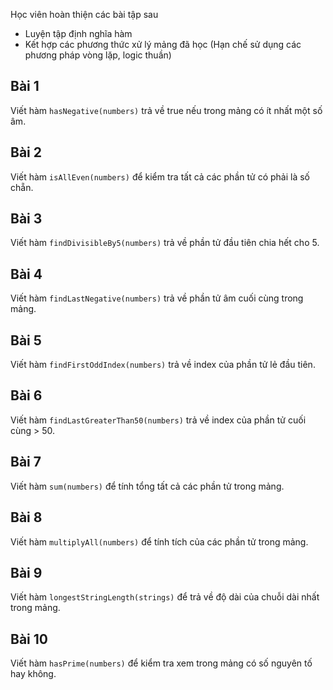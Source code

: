 Học viên hoàn thiện các bài tập sau

- Luyện tập định nghĩa hàm
- Kết hợp các phương thức xử lý mảng đã học (Hạn chế sử dụng các phương pháp vòng lặp, logic thuần)

## Bài 1

Viết hàm `hasNegative(numbers)` trả về true nếu trong mảng có ít nhất một số âm.

## Bài 2

Viết hàm `isAllEven(numbers)` để kiểm tra tất cả các phần tử có phải là số chẵn.

## Bài 3

Viết hàm `findDivisibleBy5(numbers)` trả về phần tử đầu tiên chia hết cho 5.

## Bài 4

Viết hàm `findLastNegative(numbers)` trả về phần tử âm cuối cùng trong mảng.

## Bài 5

Viết hàm `findFirstOddIndex(numbers)` trả về index của phần tử lẻ đầu tiên.

## Bài 6

Viết hàm `findLastGreaterThan50(numbers)` trả về index của phần tử cuối cùng > 50.

## Bài 7

Viết hàm `sum(numbers)` để tính tổng tất cả các phần tử trong mảng.

## Bài 8

Viết hàm `multiplyAll(numbers)` để tính tích của các phần tử trong mảng.

## Bài 9

Viết hàm `longestStringLength(strings)` để trả về độ dài của chuỗi dài nhất trong mảng.

## Bài 10

Viết hàm `hasPrime(numbers)` để kiểm tra xem trong mảng có số nguyên tố hay không.
